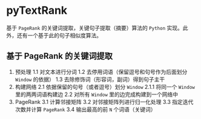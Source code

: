 # pyTextRank
基于 `PageRank` 的关键词提取，关键句子提取（摘要）算法的 `Python` 实现。此外，还有一个基于此的句子相似度算法。


## 基于 PageRank 的关键词提取
1. 预处理
    1.1 对文本进行分词
    1.2 去停用词语（保留逗号和句号作为后面划分 `Window` 的依据）
    1.3 去除修饰词（形容词，副词）得到句子主干
2. 构建网络
    2.1 依据保留的句号（或者逗号）划分 `Window`
        2.1.1 将同一个 `Window` 里的两两词语构建边
    2.2 对所有 `Window` 里的边完成构建到一个网络中
3. PageRank
    3.1 计算邻接矩阵
    3.2 对邻接矩阵列进行归一化处理
    3.3 指定迭代次数并计算 `PageRank`
    3.4 输出最高的前 `N` 个词语（关键词）
